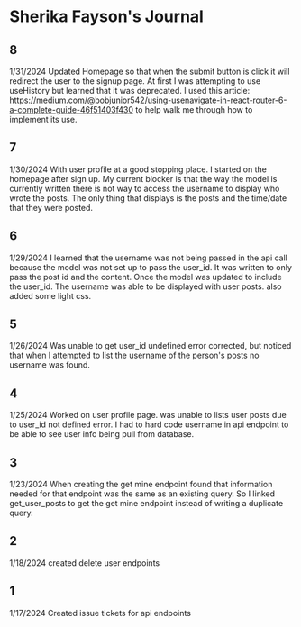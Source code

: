 # Sherika Fayson's Journal
## 8
1/31/2024
Updated Homepage so that when the submit button is click it will redirect the user to the signup page. At first I was attempting to use useHistory but learned that it was deprecated. I used this article: https://medium.com/@bobjunior542/using-usenavigate-in-react-router-6-a-complete-guide-46f51403f430 to help walk me through how to implement its use.

## 7
1/30/2024
With user profile at a good stopping place. I started on the homepage after sign up. My current blocker is that the way the model is currently written there is not way to access the username to display who wrote the posts. The only thing that displays is the posts and the time/date that they were posted.

## 6
1/29/2024
I learned that the username was not being passed in the api call because the model was not set up to pass the user_id. It was written to only pass the post id and the content. Once the model was updated to include the user_id. The username was able to be displayed with user posts. also added some light css.

## 5
1/26/2024
Was unable to get user_id undefined error corrected, but noticed that when I attempted to list the username of the person's posts no username was found.

## 4
1/25/2024
Worked on user profile page. was unable to lists user posts due to user_id not defined error. I had to hard code username in api endpoint to be able to see user info being pull from database.

## 3
1/23/2024
When creating the get mine endpoint found that information needed for that endpoint was the same as an existing query. So I linked get_user_posts to get the get mine endpoint instead of writing a duplicate query.

## 2
1/18/2024
created delete user endpoints

## 1
1/17/2024
Created issue tickets for api endpoints